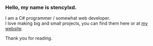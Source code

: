 ### Hello, my name is stencylxd.
I am a C# programmer / somewhat web developer.<br>
I love making big and small projects, you can find them here or at [my website](https://stencylxd.ga).

Thank you for reading.
